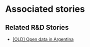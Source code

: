 # Associated stories

<!-- !!DO NOT REMOVE!! start autogenerated hyperlinks -->
## Related R&D Stories
- [[OLD] Open data in Argentina](/stories/?doc=ARG_01)
<!-- !!DO NOT REMOVE!! end autogenerated hyperlinks -->